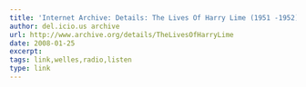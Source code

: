 ```yaml
---
title: 'Internet Archive: Details: The Lives Of Harry Lime (1951 -1952)'
author: del.icio.us archive
url: http://www.archive.org/details/TheLivesOfHarryLime
date: 2008-01-25
excerpt: 
tags: link,welles,radio,listen
type: link
---
```


